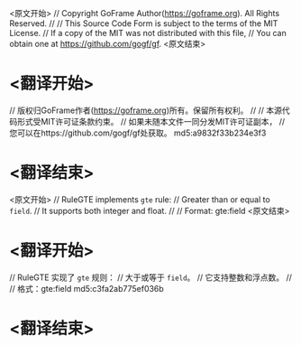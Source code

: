 
<原文开始>
// Copyright GoFrame Author(https://goframe.org). All Rights Reserved.
//
// This Source Code Form is subject to the terms of the MIT License.
// If a copy of the MIT was not distributed with this file,
// You can obtain one at https://github.com/gogf/gf.
<原文结束>

# <翻译开始>
// 版权归GoFrame作者(https://goframe.org)所有。保留所有权利。
//
// 本源代码形式受MIT许可证条款约束。
// 如果未随本文件一同分发MIT许可证副本，
// 您可以在https://github.com/gogf/gf处获取。 md5:a9832f33b234e3f3
# <翻译结束>


<原文开始>
// RuleGTE implements `gte` rule:
// Greater than or equal to `field`.
// It supports both integer and float.
//
// Format: gte:field
<原文结束>

# <翻译开始>
// RuleGTE 实现了 `gte` 规则：
// 大于或等于 `field`。
// 它支持整数和浮点数。
//
// 格式：gte:field md5:c3fa2ab775ef036b
# <翻译结束>

